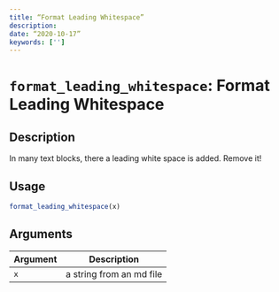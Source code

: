 ```yaml
---
title: “Format Leading Whitespace”
description: 
date: “2020-10-17”
keywords: ['']
---
```


# `format_leading_whitespace`: Format Leading Whitespace

## Description

In many text blocks, there a leading white space is added. Remove it!

## Usage

```r
format_leading_whitespace(x)
```

## Arguments

| Argument | Description |
| -------- | ----------- |
| `x` | a string from an md file |

